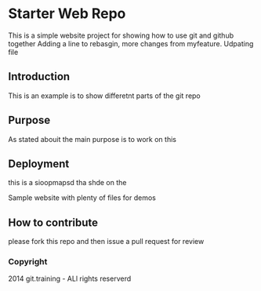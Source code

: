 # Starter Web Repo
This is a simple website project for showing how to use git and github together
Adding a line to rebasgin,
more changes from myfeature. Udpating file
## Introduction

This is an example is to show differetnt parts of the git repo

## Purpose

As stated abouit the main purpose is to work on this

## Deployment

this is a sioopmapsd tha shde on the

Sample website with plenty of files for demos
## How to contribute

please fork this repo and then issue a pull request for review

### Copyright

2014 git.training - ALl rights reserverd